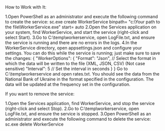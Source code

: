 How to Work with It:

1.Open PowerShell as an administrator and execute the following command to create the service: sc.exe create WorkerService binpath= "c:\Your path to the file\WorkerService.exe" start= auto
2.Open the Services application on your system, find WorkerService, and start the service (right-click and select Start).
3.Go to C:\temp\workerservice, open LogFile.txt, and ensure the service is running and there are no errors in the logs.
4.In the WorkerService directory, open appsettings.json and configure your settings. You can do this while the service is running; just make sure to save the changes:
{
  "WorkerOptions": {
    "Format": "Json", // Select the format in which the data will be written to the file (XML, JSON, CSV) (Not case sensitive)
    "Interval": 5 // Set the interval in seconds
  }
}
Go to C:\temp\workerservice and open rates.txt. You should see the data from the National Bank of Ukraine in the format specified in the configuration. The data will be updated at the frequency set in the configuration.

If you want to remove the service:

  1.Open the Services application, find WorkerService, and stop the service (right-click and select Stop).
  2.Go to C:\temp\workerservice, open LogFile.txt, and ensure the service is stopped.
  3.Open PowerShell as an administrator and execute the following command to delete the service: sc.exe delete WorkerService

